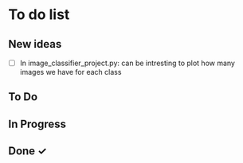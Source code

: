 # To do list 

## New ideas

- [ ] In image_classifier_project.py: can be intresting to plot how many images we have for each class

## To Do


## In Progress


## Done ✓
